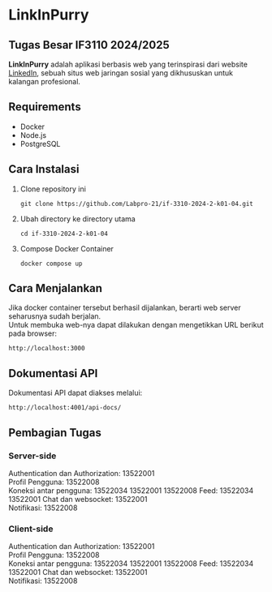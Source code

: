 # LinkInPurry


## Tugas Besar IF3110 2024/2025

**LinkInPurry** adalah aplikasi berbasis web yang terinspirasi dari website [LinkedIn](https://www.linkedin.com/), sebuah situs web jaringan sosial yang dikhususkan untuk kalangan profesional.  


## Requirements

- Docker
- Node.js
- PostgreSQL


## Cara Instalasi

1. Clone repository ini
   ```
   git clone https://github.com/Labpro-21/if-3310-2024-2-k01-04.git
   ```

2. Ubah directory ke directory utama
   ```
   cd if-3310-2024-2-k01-04
   ```

3. Compose Docker Container
   ```
   docker compose up
   ```


## Cara Menjalankan

Jika docker container tersebut berhasil dijalankan, berarti web server seharusnya sudah berjalan.  
Untuk membuka web-nya dapat dilakukan dengan mengetikkan URL berikut pada browser:
```
http://localhost:3000
```


## Dokumentasi API
Dokumentasi API dapat diakses melalui:
```
http://localhost:4001/api-docs/
```


## Pembagian Tugas

### Server-side  
Authentication dan Authorization: 13522001  
Profil Pengguna: 13522008  
Koneksi antar pengguna: 13522034 13522001 13522008
Feed: 13522034  13522001
Chat dan websocket: 13522001  
Notifikasi: 13522008  

### Client-side  
Authentication dan Authorization: 13522001  
Profil Pengguna: 13522008  
Koneksi antar pengguna: 13522034 13522001 13522008
Feed: 13522034  13522001
Chat dan websocket: 13522001  
Notifikasi: 13522008  
